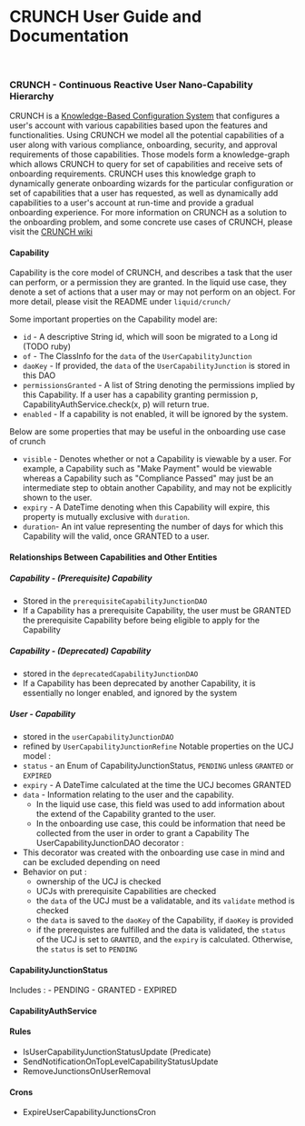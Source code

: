 # CRUNCH User Guide and Documentation

&nbsp;

### CRUNCH - Continuous Reactive User Nano-Capability Hierarchy

CRUNCH is a [Knowledge-Based Configuration System](https://en.wikipedia.org/wiki/Knowledge-based_configuration) that configures a user's account with various capabilities based upon the features and functionalities.
Using CRUNCH we model all the potential capabilities of a user along with various compliance, onboarding, security, and approval requirements of those capabilities. Those models form a knowledge-graph which allows CRUNCH to query for set of capabilities and receive sets of onboarding requirements.
CRUNCH uses this knowledge graph to dynamically generate onboarding wizards for the particular configuration or set of capabilities that a user has requested, as well as dynamically add capabilities to a user's account at run-time and provide a gradual onboarding experience.
For more information on CRUNCH as a solution to the onboarding problem, and some concrete use cases of CRUNCH, please visit the [CRUNCH wiki](https://github.com/nanoPayinc/NANOPAY/wiki/CRUNCH)

#### Capability
Capability is the core model of CRUNCH, and describes a task that the user can perform, or a permission they are granted. 
In the liquid use case, they denote a set of actions that a user may or may not perform on an object. For more detail, please visit the README under `liquid/crunch/`

Some important properties on the Capability model are: 
- `id` - A descriptive String id, which will soon be migrated to a Long id (TODO ruby) 
- `of` - The ClassInfo for the `data` of the `UserCapabilityJunction`
- `daoKey` - If provided, the `data` of the `UserCapabilityJunction` is stored in this DAO
- `permissionsGranted` - A list of String denoting the permissions implied by this Capability. If a user has a capability granting permission p, CapabilityAuthService.check(x, p) will return true.
- `enabled` - If a capability is not enabled, it will be ignored by the system.

Below are some properties that may be useful in the onboarding use case of crunch
- `visible` - Denotes whether or not a Capability is viewable by a user. For example, a Capability such as "Make Payment" would be viewable whereas a Capability such as "Compliance Passed" may just be an intermediate step to obtain another Capability, and may not be explicitly shown to the user.
- `expiry` - A DateTime denoting when this Capability will expire, this property is mutually exclusive with `duration`.
- `duration`- An int value representing the number of days for which this Capability will the valid, once GRANTED to a user.

#### Relationships Between Capabilities and Other Entities

##### Capability - (Prerequisite) Capability
- Stored in the `prerequisiteCapabilityJunctionDAO`
- If a Capability has a prerequisite Capability, the user must be GRANTED the prerequisite Capability before being eligible to apply for the Capability

##### Capability - (Deprecated) Capability
- stored in the `deprecatedCapabilityJunctionDAO`
- If a Capability has been deprecated by another Capability, it is essentially no longer enabled, and ignored by the system

##### User - Capability 
- stored in the `userCapabilityJunctionDAO`
- refined by `UserCapabilityJunctionRefine`
Notable properties on the UCJ model :
- `status` - an Enum of CapabilityJunctionStatus, `PENDING` unless `GRANTED` or `EXPIRED`
- `expiry` - A DateTime calculated at the time the UCJ becomes GRANTED
- `data` - Information relating to the user and the capability. 
    - In the liquid use case, this field was used to add information about the extend of the Capability granted to the user. 
    - In the onboarding use case, this could be information that need be collected from the user in order to grant a Capability
The UserCapabilityJunctionDAO decorator :
- This decorator was created with the onboarding use case in mind and can be excluded depending on need
- Behavior on put :
    - ownership of the UCJ is checked
    - UCJs with prerequisite Capabilities are checked
    - the `data` of the UCJ must be a validatable, and its `validate` method is checked 
    - the `data` is saved to the `daoKey` of the Capability, if `daoKey` is provided
    - if the prerequistes are fulfilled and the data is validated, the `status` of the UCJ is set to `GRANTED`, and the `expiry` is calculated. Otherwise, the `status` is set to `PENDING`

#### CapabilityJunctionStatus
Includes : 
    - PENDING
    - GRANTED
    - EXPIRED

#### CapabilityAuthService




#### Rules 
- IsUserCapabilityJunctionStatusUpdate (Predicate)
- SendNotificationOnTopLevelCapabilityStatusUpdate
- RemoveJunctionsOnUserRemoval

#### Crons
- ExpireUserCapabilityJunctionsCron




